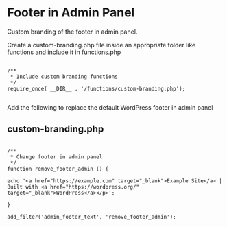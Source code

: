 # Footer in Admin Panel

Custom branding of the footer in admin panel.

Create a custom-branding.php file inside an appropriate folder like functions and include it in functions.php

```

/**
 * Include custom branding functions
 */
require_once( __DIR__ . '/functions/custom-branding.php');


```

Add the following to replace the default WordPress footer in admin panel

## custom-branding.php

```

/**
 * Change footer in admin panel
 */
function remove_footer_admin () {
 
echo '<a href="https://example.com" target="_blank">Example Site</a> | Built with <a href="https://wordpress.org/" target="_blank">WordPress</a></p>';
 
}
 
add_filter('admin_footer_text', 'remove_footer_admin');

```